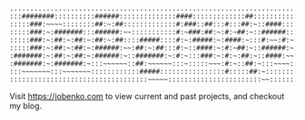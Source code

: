     ...............................................................................
    :::########::::::::::######::::::::::::::####:::::::::::::##::::::::::::::::.......
    :::::###:~~~~::::::::##:~:##:::::::::::::#:###::##:::#:::##:~::####:::::::::::.........:
    :::::###:~:#######:::######:~~:::::::::::#:~###:##:~:#:~##:~::######:::::.........:~~~~~
    :::::###:~:##:~:##:~:##:~:##::::#####::::#:~:#####:~:####:~:::#:~~:#:~::::........
    :::::###:~:##:~:##:~:######:~~:##:~:##:::#:~::####:~:#:~##:~::######:~::::::::.....
    :#######:~:##:~:##:~:######:~::#######:~:#:~:::###:~:#:~:##:~::####:~~:::::::.......
    :#######:~:#######:~:::~~~~~~::##:~~~~~~:::~:::::~~~:#:~::##:~:::~~~~::::::....:~~~~~:
    :::~~~~~~~:::~~~~~~~::::::::::::#####::::::::::::::::#:::::##:~::::::::::........
    ::::::::::::::::::::::::::::::::::~~~~~:::::::::::::::::::::::~~::::::::::::.......
    
Visit https://jobenko.com to view current and past projects, and checkout my blog.
